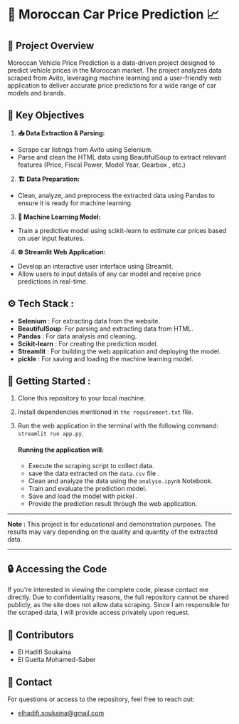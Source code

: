 # 🚗 Moroccan Car Price Prediction 📈

## 📜 Project Overview
Moroccan Vehicle Price Prediction is a data-driven project designed to predict vehicle prices in the Moroccan market. The project analyzes data scraped from Avito, leveraging machine learning and a user-friendly web application to deliver accurate price predictions for a wide range of car models and brands.


## 🎯 Key Objectives

 1. **📥 Data Extraction & Parsing:**
   - Scrape car listings from Avito using Selenium.
   - Parse and clean the HTML data using BeautifulSoup to extract relevant features (Price, Fiscal Power, Model Year, Gearbox , etc.)

 2. **🏗 Data Preparation:**
   - Clean, analyze, and preprocess the extracted data using Pandas to ensure it is ready for machine learning.

 3. **🤖 Machine Learning Model:**
   - Train a predictive model using scikit-learn to estimate car prices based on user input features.

 4. **🌐 Streamlit Web Application:**
   - Develop an interactive user interface using Streamlit.
   - Allow users to input details of any car model and receive price predictions in real-time.


## ⚙ Tech Stack :

 - **Selenium** : For extracting data from the website.
 - **BeautifulSoup**: For parsing and extracting data from HTML.
 - **Pandas** : For data analysis and cleaning.
 - **Scikit-learn** : For creating the prediction model.
 - **Streamlit** : For building the web application and deploying the model.
 - **pickle** : For saving and loading the machine learning model.


## 🚀 Getting Started :

1. Clone this repository to your local machine.
2. Install dependencies mentioned in `the requirement.txt` file.
2. Run the web application in the terminal with the following command: `streamlit run app.py`.

   #### Running the application will:

   - Execute the scraping script to collect data.
   - save the data extracted on the `data.csv` file .
   - Clean and analyze the data using the `analyse.ipynb` Notebook.
   - Train and evaluate the prediction model.
   - Save and load the model with pickel .
   - Provide the prediction result through the web application.

---

 **Note :** This project is for educational and demonstration purposes. The results may vary depending on the quality and quantity of the extracted data.

---

## 🔒 Accessing the Code
If you're interested in viewing the complete code, please contact me directly. Due to confidentiality reasons, the full repository cannot be shared publicly, as the site does not allow data scraping. Since I am responsible for the scraped data, I will provide access privately upon request.


## 👥 Contributors
 - El Hadifi Soukaina
 - El Guelta Mohamed-Saber

## 📧 Contact
For questions or access to the repository, feel free to reach out: <br>
- elhadifi.soukaina@gmail.com <br>
